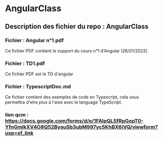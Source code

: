 # AngularClass

## Description des fichier du repo : AngularClass

### Fichier : Angular n°1.pdf 
Ce fichier PDF contient le support du cours n°1 d'Angular  (26/01/2022).

### Fichier : TD1.pdf 
Ce fichier PDF est le TD d'angular

### Fichier : TypescriptDoc.md
Ce fichier contient des exemples de code en Typescript, cela vous permettra d'etre plus à l'aise avec le language TypeScript.


### lien qcm : https://docs.google.com/forms/d/e/1FAIpQLSfRpGopT0-YfnGmlkXV4O8Q52ByauSb3ubM997yc5KhBX6iVQ/viewform?usp=sf_link
